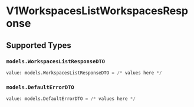 # V1WorkspacesListWorkspacesResponse


## Supported Types

### `models.WorkspacesListResponseDTO`

```python
value: models.WorkspacesListResponseDTO = /* values here */
```

### `models.DefaultErrorDTO`

```python
value: models.DefaultErrorDTO = /* values here */
```

